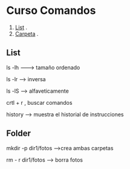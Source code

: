 # Curso Comandos

1. [List](#list) .
2. [Carpeta](#folder) .

## List
<a name="list">
ls -lh  ---> tamaño ordenado
  
ls -lr  --> inversa  
  
ls -lS  --> alfaveticamente  

crtl + r , buscar comandos  

history --> muestra el historial de instrucciones  
</a>

## Folder
<a name="folder">
  
  mkdir -p dir1/fotos   -->crea ambas carpetas  

  rm - r dir1/fotos  --> borra fotos  
</a>
